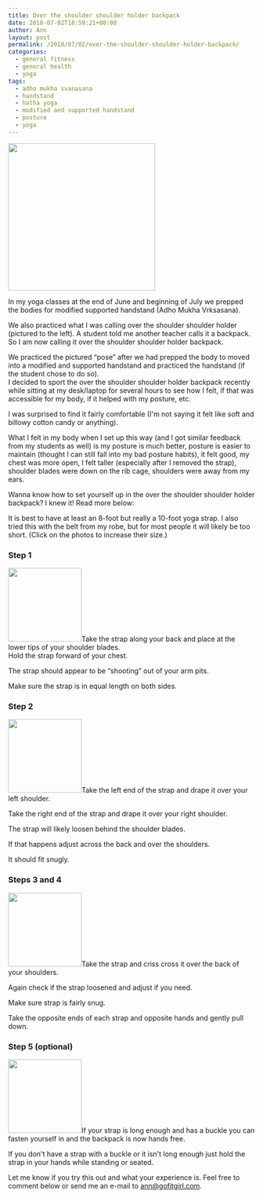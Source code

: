 ```yaml
---
title: Over the shoulder shoulder holder backpack
date: 2018-07-02T18:59:21+00:00
author: Ann
layout: post
permalink: /2018/07/02/over-the-shoulder-shoulder-holder-backpack/
categories:
  - general fitness
  - general health
  - yoga
tags:
  - adho mukha svanasana
  - handstand
  - hatha yoga
  - modified and supported handstand
  - posture
  - yoga
---
```

<a href="http://gofitgirl.com/2018/07/over-the-shoulder-shoulder-holder-backpack/backpack-at-desk/" rel="attachment wp-att-16139"><img class="alignleft wp-image-16139 size-medium" src="http://gofitgirl.com/wp-content/uploads/2018/06/Backpack-at-desk-300x300.jpg" alt="" width="300" height="300" /></a>

In my yoga classes at the end of June and beginning of July we prepped the bodies for modified supported handstand (Adho Mukha Vrksasana).  

We also practiced what I was calling over the shoulder shoulder holder (pictured to the left). A student told me another teacher calls it a backpack. So I am now calling it over the shoulder shoulder holder backpack.  

We practiced the pictured &#8220;pose&#8221; after we had prepped the body to moved into a modified and supported handstand and practiced the handstand (if the student chose to do so).  
I decided to sport the over the shoulder shoulder holder backpack recently while sitting at my desk/laptop for several hours to see how I felt, if that was accessible for my body, if it helped with my posture, etc.  

I was surprised to find it fairly comfortable (I'm not saying it felt like soft and billowy cotton candy or anything).  

What I felt in my body when I set up this way (and I got similar feedback from my students as well) is my posture is much better, posture is easier to maintain (thought I can still fall into my bad posture habits), it felt good, my chest was more open, I felt taller (especially after I removed the strap), shoulder blades were down on the rib cage, shoulders were away from my ears.  

Wanna know how to set yourself up in the over the shoulder shoulder holder backpack? I knew it! Read more below:  

It is best to have at least an 8-foot but really a 10-foot yoga strap. I also tried this with the belt from my robe, but for most people it will likely be too short. (Click on the photos to increase their size.)

### Step 1

<a href="http://gofitgirl.com/2018/07/over-the-shoulder-shoulder-holder-backpack/backpack-set-up-1/" rel="attachment wp-att-16141"><img class="alignleft size-thumbnail wp-image-16141" src="http://gofitgirl.com/wp-content/uploads/2018/06/Backpack-set-up-1-150x150.jpg" alt="" width="150" height="150" /></a>Take the strap along your back and place at the lower tips of your shoulder blades.  
Hold the strap forward of your chest.  

The strap should appear to be &#8220;shooting&#8221; out of your arm pits.  

Make sure the strap is in equal length on both sides.

### 

### Step 2

<a href="http://gofitgirl.com/2018/07/over-the-shoulder-shoulder-holder-backpack/backpack-set-up-2/" rel="attachment wp-att-16142"><img class="alignleft size-thumbnail wp-image-16142" src="http://gofitgirl.com/wp-content/uploads/2018/06/Backpack-set-up-2-150x150.jpg" alt="" width="150" height="150" /></a>Take the left end of the strap and drape it over your left shoulder.  

Take the right end of the strap and drape it over your right shoulder.  

The strap will likely loosen behind the shoulder blades.  

If that happens adjust across the back and over the shoulders.  

It should fit snugly.

### Steps 3 and 4

<a href="http://gofitgirl.com/2018/07/over-the-shoulder-shoulder-holder-backpack/backpack-set-up-3/" rel="attachment wp-att-16143"><img class="alignleft size-thumbnail wp-image-16143" src="http://gofitgirl.com/wp-content/uploads/2018/06/Backpack-set-up-3-150x150.jpg" alt="" width="150" height="150" /></a>Take the strap and criss cross it over the back of your shoulders.  

Again check if the strap loosened and adjust if you need. 
 
Make sure strap is fairly snug.  

Take the opposite ends of each strap and opposite hands and gently pull down.

### Step 5 (optional)

<a href="http://gofitgirl.com/2018/07/over-the-shoulder-shoulder-holder-backpack/backpack-set-up-4/" rel="attachment wp-att-16144"><img class="alignleft size-thumbnail wp-image-16144" src="http://gofitgirl.com/wp-content/uploads/2018/06/Backpack-set-up-4-150x150.jpg" alt="" width="150" height="150" /></a>If your strap is long enough and has a buckle you can fasten yourself in and the backpack is now hands free.  

If you don't have a strap with a buckle or it isn't long enough just hold the strap in your hands while standing or seated.  

Let me know if you try this out and what your experience is. Feel free to comment below or send me an e-mail to <ann@gofitgirl.com>.